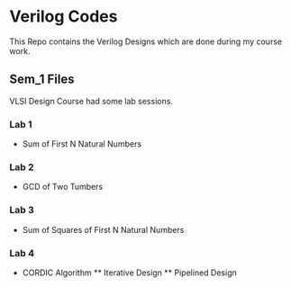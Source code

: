 # Verilog Codes
This Repo contains the Verilog Designs which are done during my course work. 
## Sem_1 Files
VLSI Design Course had some lab sessions. 

### Lab 1
* Sum of First N Natural Numbers

### Lab 2
* GCD of Two Tumbers

### Lab 3
* Sum of Squares of First N Natural Numbers
### Lab 4
* CORDIC Algorithm
** Iterative Design
** Pipelined Design
